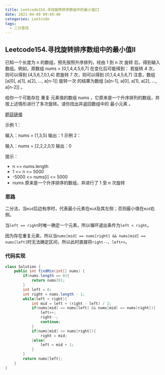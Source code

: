 ```yaml
---
title: Leetcode154.寻找旋转排序数组中的最小值II
date: 2021-04-09 09:49:48
categories: Leetcode
tags:
  - 二分查找
---
```


## Leetcode154.寻找旋转排序数组中的最小值II

已知一个长度为 n 的数组，预先按照升序排列，经由 1 到 n 次 旋转 后，得到输入数组。例如，原数组 nums = [0,1,4,4,5,6,7] 在变化后可能得到：
若旋转 4 次，则可以得到 [4,5,6,7,0,1,4]
若旋转 7 次，则可以得到 [0,1,4,4,5,6,7]
注意，数组 [a[0], a[1], a[2], ..., a[n-1]] 旋转一次 的结果为数组 [a[n-1], a[0], a[1], a[2], ..., a[n-2]] 。

给你一个可能存在 重复 元素值的数组 nums ，它原来是一个升序排列的数组，并按上述情形进行了多次旋转。请你找出并返回数组中的 最小元素 。

 [题目链接](https://leetcode-cn.com/problems/find-minimum-in-rotated-sorted-array-ii)

<!--more-->

示例 1：

输入：nums = [1,3,5]
输出：1
示例 2：

输入：nums = [2,2,2,0,1]
输出：0


提示：

- n == nums.length
- 1 <= n <= 5000
- -5000 <= nums[i] <= 5000
- nums 原来是一个升序排序的数组，并进行了 1 至 n 次旋转



### 思路

二分法，当`mid`后边有序时，代表最小元素在`mid`及其左侧；否则最小值在`mid`右侧。

当`left == right`时唯一确定一个元素，所以循环退出条件为`left < right`。

因为存在重复元素，所以当`nums[mid] == nums[right] && nums[mid] == nums[left]`时无法确定区间，所以此时直接将`right--`、`left++`。



### 代码实现

```java
class Solution {
    public int findMin(int[] nums) {
        if(nums.length == 0){
            return nums[0];
        }
        int left = 0;
        int right = nums.length - 1;
        while(left < right){
            int mid = left + (right - left) / 2;
            if(nums[mid] == nums[left] && nums[mid] == nums[right]){
                left++;
                right--;
                continue;
            }
            if(nums[mid] <= nums[right]){
                right = mid;
            }else{
                left = mid + 1;
            }
        }
        return nums[left];
    }
}
```



